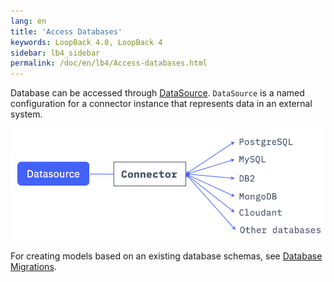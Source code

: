 ```yaml
---
lang: en
title: 'Access Databases'
keywords: LoopBack 4.0, LoopBack 4
sidebar: lb4_sidebar
permalink: /doc/en/lb4/Access-databases.html
---
```


Database can be accessed through [DataSource](DataSources.md). `DataSource` is a
named configuration for a connector instance that represents data in an external
system.

![Access Databases overview](imgs/access-databases-overview.png)

For creating models based on an existing database schemas, see
[Database Migrations](Database-migrations.md).
